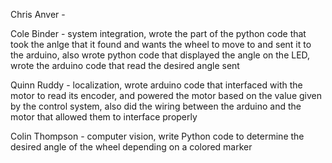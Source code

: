 Chris Anver - 

Cole Binder - system integration, wrote the part of the python code that took the anlge that it found and wants the wheel to move to and sent it to the arduino, also wrote python code that displayed the angle on the LED, wrote the arduino code that read the desired angle sent

Quinn Ruddy - localization, wrote arduino code that interfaced with the motor to read its encoder, and powered the motor based on the value given by the control system, also did the wiring between the arduino and the motor that allowed them to interface properly

Colin Thompson - computer vision, write Python code to determine the desired angle of the wheel depending on a colored marker
